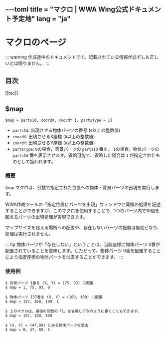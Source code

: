 ---toml
title = "マクロ | WWA Wing公式ドキュメント予定地"
lang = "ja"
---

# マクロのページ

::: warning
作成途中のドキュメントです。記載されている情報が必ずしも正しいとは限りません。
:::

## 目次
[[toc]]


## $map
```
$map = partsId, coordX, coordY [, partsType = 1]
```
- `partsId`: 出現させる物体パーツの番号 (`0`以上の整数値)
- `coordX`: 出現させるX座標 (`0`以上の整数値)
- `coordY`: 出現させるY座標 (`0`以上の整数値)
- `partsType`: `0`の場合、背景パーツの `partsId` 番を、 `1`の場合、物体パーツの `partsId` 番を表示させます。省略可能で、省略した場合は `1` が指定されたものとして扱われます。

### 概要
`$map` マクロは、引数で指定された位置への物体・背景パーツの出現を実行します。

WWA作成ツールの「指定位置にパーツを出現」ウィンドウと同様の処理を記述することができますが、このマクロを使用することで、1つのパーツ内で10個を超えるパーツの出現処理が実現できます。

マップサイズを超える場所への配置や、存在しないパーツの配置は無効となり、処理は実行されません。

::: tip
物体パーツが「存在しない」ということは、当該座標に物体パーツ 0番が配置されていることを意味します。したがって、物体パーツ 0番を配置することにより指定座標の物体パーツを消去することができます。
:::

### 使用例
```
$ 背景パーツ 1番を (X, Y) = (75, 93) に配置
$ map = 1, 75, 93, 0

$ 物体パーツ 157番を (X, Y) = (100, 100) に配置
$ map = 157, 100, 100, 1

$ 上のマクロは、最後の引数の「1」を省略して次のように書くこともできます。
$ map = 157, 100, 100

$ (X, Y) = (47,89) にある物体パーツを消去
$ map = 0, 47, 89, 1
```